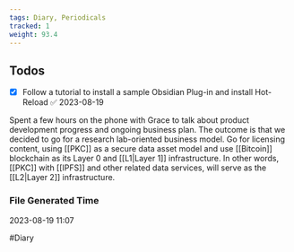 ```yaml
---
tags: Diary, Periodicals
tracked: 1
weight: 93.4
---
```


## Todos
- [x] Follow a tutorial to install a sample Obsidian Plug-in and install Hot-Reload ✅ 2023-08-19

Spent a few hours on the phone with Grace to talk about product development progress and ongoing business plan. The outcome is that we decided to go for a research lab-oriented business model. Go for licensing content, using [[PKC]] as a secure data asset model and use [[Bitcoin]] blockchain as its Layer 0 and [[L1|Layer 1]] infrastructure. In other words, [[PKC]] with [[IPFS]] and other related data services, will serve as the [[L2|Layer 2]] infrastructure.
### File Generated Time
2023-08-19 11:07

#Diary 

